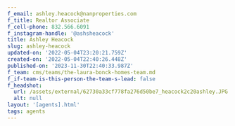```yaml
---
f_email: ashley.heacock@nanproperties.com
f_title: Realtor Associate
f_cell-phone: 832.566.6091
f_instagram-handle: '@ashsheacock'
title: Ashley Heacock
slug: ashley-heacock
updated-on: '2022-05-04T23:20:21.759Z'
created-on: '2022-05-04T22:40:26.448Z'
published-on: '2023-11-30T22:40:33.987Z'
f_team: cms/teams/the-laura-bonck-homes-team.md
f_if-team-is-this-person-the-team-s-lead: false
f_headshot:
  url: /assets/external/62730a33cf778fa276d50be7_heacock2c20ashley.JPG
  alt: null
layout: '[agents].html'
tags: agents
---
```



